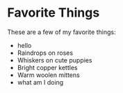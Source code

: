 # Favorite Things

These are a few of my favorite things:
- hello
- Raindrops on roses
- Whiskers on cute puppies
- Bright copper kettles
- Warm woolen mittens
- what am I doing
